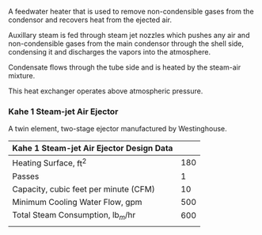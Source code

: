 A feedwater heater that is used to remove non-condensible gases from the condensor and recovers heat from the ejected air. 

Auxillary steam is fed through steam jet nozzles which pushes any air and non-condensible gases from the main condensor through the shell side, condensing it and discharges the vapors into the atmosphere. 

Condensate flows through the tube side and is heated by the steam-air mixture.

This heat exchanger operates above atmospheric pressure.

### Kahe 1 Steam-jet Air Ejector
A twin element, two-stage ejector manufactured by Westinghouse.

| Kahe 1 Steam-jet Air Ejector Design Data                                                 |     | 
| ------------------------------------------------ | --- |
| Heating Surface, $\text{ft}^2$                   | 180 |
| Passes                                           | 1   |
| Capacity, cubic feet per minute (CFM)            | 10  |
| Minimum Cooling Water Flow, gpm                  | 500 |
| Total Steam Consumption, $\text{lb}_m/\text{hr}$ | 600 |
|                                                  |     |
